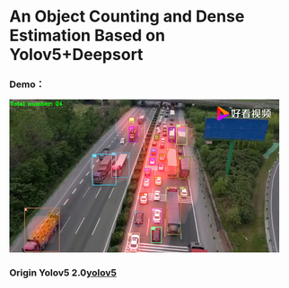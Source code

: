 # An Object Counting and Dense Estimation Based on Yolov5+Deepsort

### Demo：
 ![demo](./demo.png)

### Origin Yolov5 2.0[yolov5](https://github.com/ultralytics/yolov5)
